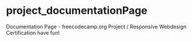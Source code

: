 # project_documentationPage
Documentation Page - freecodecamp.org Project / Responsive Webdesign Certification
have fun!

